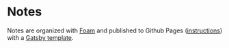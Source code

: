 # Notes

Notes are organized with [Foam](https://foambubble.github.io/) and published to Github Pages ([instructions](https://foambubble.github.io/foam/publishing/publish-to-github-pages.html)) with a [Gatsby template](https://github.com/mathieudutour/foam-gatsby-template).
